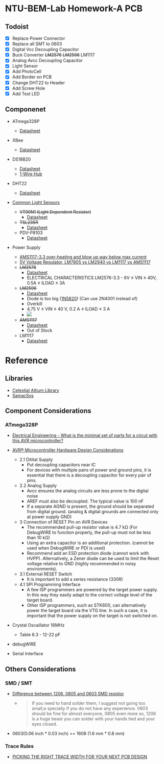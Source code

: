 # NTU-BEM-Lab Homework-A PCB

## Todoist
* [x] Replace Power Connector
* [x] Replace all SMT to 0603
* [x] Digital Vcc Decoupling Capacitor
* [x] Buck Converter ~~LM2576~~ ~~LM2596~~ LM1117
* [x] Analog Avcc Decoupling Capacitor
* [x] Light Sensor
* [x] Add PhotoCell
* [x] Add Border on PCB
* [x] Change DHT22 to Header
* [x] Add Screw Hole
* [x] Add Test LED

## Componenet
* ATmega328P
    * [Datasheet](http://ww1.microchip.com/downloads/en/DeviceDoc/ATmega48A-PA-88A-PA-168A-PA-328-P-DS-DS40002061B.pdf)

* XBee
    * [Datasheet](https://www.sparkfun.com/datasheets/Wireless/Zigbee/XBee-Datasheet.pdf)

* DS18B20
    * [Datasheet](https://datasheets.maximintegrated.com/en/ds/DS18B20.pdf)
    * [1-Wire Hub](http://pvlng.com/1-Wire_Hub)

* DHT22
    * [Datasheet](https://www.sparkfun.com/datasheets/Sensors/Temperature/DHT22.pdf)

* [Common Light Sensors](https://www.intorobotics.com/common-budgeted-arduino-light-sensors/)
    * ~~VT90N1 (Light Dependent Resistor)~~
        * [Datasheet](https://datasheet.ciiva.com/1249/919043-1249344.pdf?src-supplier=Element14)
    * ~~TSL235R~~
        * [Datasheet](https://datasheet.ciiva.com/1176/323585-1176657.pdf?src-supplier=Newark)
    * PDV-P8103
        * [Datasheet](https://media.digikey.com/pdf/Data%20Sheets/Photonic%20Detetectors%20Inc%20PDFs/PDV-P8103.pdf)

* Power Supply
    * [AMS1117-3.3 over-heating and blow up way below max current](https://electronics.stackexchange.com/questions/274510/ams1117-3-3-over-heating-and-blow-up-way-below-max-current)
    * [5V Voltage Regulator, LM7805 vs LM2940 vs LM1117 vs AMS1117](https://jpralves.net/post/2015/05/19/5v-voltage-regulator.html)
    * ~~LM2576~~
        * [Datasheet](https://datasheet.ciiva.com/6597/lm2576hv-6597211.pdf?src-supplier=Digi-Key)
        * ELECTRICAL CHARACTERISTICS LM2576-3.3 - 6V ≤ VIN ≤ 40V, 0.5A ≤ ILOAD ≤ 3A
    * ~~LM2596~~
        * [Datasheet](https://www.ti.com/lit/ds/symlink/lm2596.pdf)
        * Diode is too big ([1N5820](https://www.mouser.tw/ProductDetail/ON-Semiconductor/1N5820G?qs=y2kkmE52mdMaZomtu%252BD%252BfQ%3D%3D)) (Can use 2N4001 instead of)
        * Overkill
        * 4.75 V ≤ VIN ≤ 40 V, 0.2 A ≤ ILOAD ≤ 3 A
        * ![](https://i.imgur.com/l2wso2I.png)
    * ~~AMS1117~~
        * [Datasheet](http://www.advanced-monolithic.com/pdf/ds1117.pdf)
        * Out of Stock
    * LM1117
        * [Datasheet](https://www.ti.com/lit/ds/symlink/lm1117.pdf?HQS=TI-null-null-mousermode-df-pf-null-wwe&DCM=yes&ref_url=https%3A%2F%2Fwww.mouser.tw%2F&distId=26)

# Reference
## Libraries
* [Celestial Altium Library](https://altiumlibrary.com/)
* [SamacSys](https://www.samacsys.com/altium-designer-library-instructions/)

## Component Considerations
### ATmega328P
* [Electrical Engineering - What is the minimal set of parts for a circut with this AVR microcontroller?](https://electronics.stackexchange.com/questions/53713/what-is-the-minimal-set-of-parts-for-a-circut-with-this-avr-microcontroller)
* [AVR® Microcontroller Hardware Design Considerations](https://www.microchip.com/wwwAppNotes/AppNotes.aspx?appnote=en591472)
    * 2.1 Ditital Supply
        * Put decoupling capacitors near IC
        * For devices with multiple pairs of power and ground pins, it is essential that there is a decoupling capacitor for every pair of pins.
    * 2.2 Analog Supply
        * Avcc ensures the analog circuits are less prone to the digital noise
        * AREF must also be decoupled. The typical value is 100 nF
        * If a separate AGND is present, the ground should be separated from digital ground. (analog & digital grounds are connected only at power supply GND)
    * 3 Connection of RESET Pin on AVR Devices
        * The recommended pull-up resistor value is 4.7 kΩ (For DebugWIRE to function properly, the pull-up must not be less than 10 kΩ)
        * Using an extra capacitor is an additional protection. (cannot be used when DebugWIRE or PDI is used)
        * Recommend add an ESD protection diode (cannot work with HVPP). Alternatively, a Zener diode can be used to limit the Reset voltage relative to GND (highly recommended in noisy environments).
    * 3.1 External RESET Switch
        * It is important to add a series resistance (330R)
    * 4.1 SPI Programming Interface
        * A few ISP programmers are powered by the target power supply. In this way they easily adapt to the correct voltage level of the target board.
        * Other ISP programmers, such as STK600, can alternatively power the target board via the VTG line. In such a case, it is important that the power supply on the target is not switched on.

* Crystal Oscaillator 16MHz
    * Table 8.3 - 12-22 pF
* debugWIRE
* Serial Interface

## Others Considerations
### SMD / SMT
* [Difference between 1206, 0805 and 0603 SMD resistor](https://electronics.stackexchange.com/questions/375637/difference-between-1206-0805-and-0603-smd-resistor)
    * > If you need to hand solder them, I suggest not going too small,e specially if you do not have any experience. 0603 should be fine for almost everyone, 0805 even more so, 1206 is a huge beast you can solder with your hands tied and your eyes closed.
* 0603(0.06 inch * 0.03 inch) == 1608 (1.6 mm * 0.8 mm)
### Trace Rules
* [PICKING THE RIGHT TRACE WIDTH FOR YOUR NEXT PCB DESIGN](https://bayareacircuits.com/picking-the-right-trace-width-for-your-next-pcb-design/#:~:text=While%200.003%E2%80%9D%20can%20be%20a,voltage%20traces%20should%20be%20larger.)


